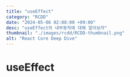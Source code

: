 ```yaml
---
title: "useEffect"
category: "RCDD"
date: "2024-05-06 02:08:00 +09:00"
desc: "useEffect의 내부동작에 대해 알아보자"
thumbnail: "./images/rcdd/RCDD-thumbnail.png"
alt: "React Core Deep Dive"
---
```


# useEffect
